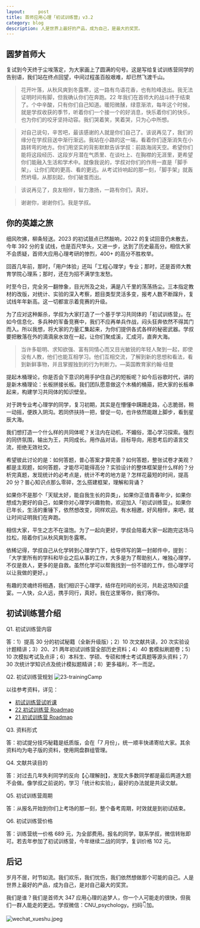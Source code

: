 ```yaml
---
layout:     post
title: 首师应用心理「初试训练营」v3.2
category: blog
description: 人是世界上最好的产品，成为自己，是最大的奖赏。
---
```


## 圆梦首师大

复试到今天终于尘埃落定，为大家画上了圆满的句号。这是写给复试训练营同学的告别语，我们站在终点回望，中间过程虽百般艰难，却已然飞渡千山。

> 花开叶落，从秋风爽到冬露寒，这一路有鸟语花香，也有险峰迭出。我无法证明时间有脚，但我确认你们在奔跑。22 年我们在首师大的战斗终于结束了。个中辛酸，只有你们自己知道。暖阳微醺，绿意渐浓，每年这个时候，就是学叔收获的季节，听着你们一个接一个的好消息，快乐着你们的快乐，也为你们的咬牙坚持动容。我们哭着笑，笑着哭，只为心中所想。

> 对自己说句，辛苦吧，最该感谢的人就是你们自己了。该说再见了，我们的缘分在学叔目送中渐行渐远。我站在小路的这一端，看着你们逐渐消失在小路转弯的地方。你们用坚实的背影默默告诉学叔：前路海阔天空。希望你们能将这段经历、这段岁月潜在气质里、在谈吐上、在胸襟的无涯里，更希望你们能融入生活和学术中。就像我说的，学叔对你们的作用一直是「脚手架」，让你们爬的更高、看的更远。从考试铃响起的那一刻，「脚手架」就轰然坍塌，从那刻起，你们破茧而出。

> 该说再见了，良友相伴，智力激扬，一路有你们，真好。

> 谢谢你，谢谢你们。我是学叔。

## 你的英雄之旅

细风吹拂，柳条轻送。2023 的初试鼓点已然敲响，2022 的复试回音仍未散去，今年 392 分的复试线，也是百尺竿头，又进一步，达到了历史最高分。相信大家不会质疑，首师大应用心理考研的惨烈，400+ 的高分不胜枚举。

回首几年前，那时，「用户体验」还叫「工程心理学」专业；那时，还是首师大教育学院心理系；那时，还在为招不满学生发愁。

时至今日，完全另一翻惨象，目光所及之处，满是八千里的荡荡扬尘。三本指定教材的改版，对统计、实验的深入考察，题目类型灵活多变，报考人数不断蹿升，复试线年年新高。这一切都宣示着竞赛的升级。

为了应对这种厮杀，学叔为大家打造了一个基于学习共同体的「初试训练营」。在如今信息化、多兵种的军备竞赛中，我们不应再单兵作战，闷头狂奔依然不得其门而入。所以我想，将大家的力量汇集起来，为你们提供各式各样的秘密武器。学叔要把散落在外的滴滴泉水敛在一起，让你们聚成溪，汇成河，直奔大海。

> 当许多聪明、求知欲强、富有同情心而又目光敏锐的年轻人聚到一起，即使没有人教，他们也能互相学习。他们互相交流，了解到新的思想和看法，看到新鲜事物，并且掌握独到的行为判断力。—英国教育家约翰·纽曼

提起木桶理论，你是否会下意识的用手护住自己的短板呢？如今后谷歌时代，讲的是新木桶理论：长板拼接长板。我们团队愿意做这个木桶的桶箍，把大家的长板串起来，构建学习共同体的知识壁垒。

对于跨专业考心理学的同学，复习初期，其实是在懵懂中蹒跚走路，心志脆弱，稍一动摇，便跌入阴沟。若同侪扶持一把，督促一句，也许依然能跟上脚步，看到星辰大海。

我们想打造一个什么样的共同体呢？关注内在动机，不媚俗，潜心学习探索。强烈的同侪氛围，输出为王，共同成长。用作品对话，目标导向，用思考后的语言交流，拒绝无效社交。

希望彼此讨论的是：如何答题，普心答案才算完善？如何答题，整张试卷才美观？都是主观题，如何答题，才能尽可能得高分？实验设计的整体框架是什么样的？分析完真题，发现统计的必考点是，统计不考的地方是？怎样花最短的时间，提高 20 分？普心知识点那么零碎，怎么搭建框架，理解和背诵？

如果你不是那个「天赋太好，能自我生长的异类」，如果你正值青春年少，如果你想成为更好的自己，如果你对心理学兴趣勃勃，欢迎加入「初试训练营」。如果你已年长，生活的重锤下，依然想改变，同样欢迎。有水相邀，好风相伴，来吧，就让时间证明我们在奔跑。

相信大家，平生之志不在温饱。为了一起向更好，学叔会陪着大家一起跑完这场马拉松，陪着你们从秋风爽到冬露寒。

依稀记得，学叔自己从化学转到心理学门下，给导师写的第一封邮件中，提到：「大学里所有的学科和毕业之后从事的工作，大多是为了帮助别人，唯独心理学，不仅是救人，更多的是自救。虽然化学可以帮我找到一份不错的工作，但心理学可以让我做的更好。」

有趣的灵魂终将相遇，我们相识于心理学，结伴在时间的长河，共赴这场知识盛宴。一人快，众人远，携手同行，真好。我在这里等你，我们等你。

## 初试训练营介绍

Q1. 初试训练营内容

答：1）提高 30 分的初试秘籍（全新升级版）；2）10 次文献共读，20 次实验设计题精讲；3）20、21 两年初试训练营全部历史资料；4）40 套模拟刷题卷；5）10 次模拟考试及点评；6）本科生、学硕、专硕和博士考试真题等源头资料；7）30 次统计学知识点及统计模拟题精讲；8）更多福利，不一而足。

Q2. 初试训练营规划
![23-trainingCamp](https://image.cnu347.com/23-trainingCamp.png)

以往参考资料，详见：
- [初试训练营试听课](https://cnu347.com/videoSet)
- [22 初试训练营 Roadmap](https://cnu347.com/22-TheCampSchedule)
- [21 初试训练营 Roadmap](https://cnu347.com/21-TheCampSchedule)

Q3. 资料形式

答：初试提分技巧秘籍是纸质版，会在「7 月份」，统一顺丰快递寄给大家。其余资料均为电子版的资料，使用网盘群组管理。

Q4. 文献共读目的

答：对过去几年失利同学的反向【心理解剖】，发现大多数同学都是最后两道大题不会做。像学叔之前说的，学习「统计和实验」，最好的办法就是共读文献。

Q5. 初试训练营周期

答：从报名开始到你们上考场的那一刻，整个备考周期，时效就是到初试结束。

Q6. 初试训练营价格

答：训练营统一价格 689 元，为全部费用。报名的同学，联系学叔，微信转账即可。若去年参加了初试训练营，今年继续二战的同学，复训价格 102 元。

## 后记

岁月不居，时节如流。我们欢乐，我们忧伤，我们依然想做那个可能的自己。人是世界上最好的产品，成为自己，是对自己最大的奖赏。

我们是谁？我们是首师大 347 应用心理的追梦人，你一个人可能走的很快，但我们一群人能走的更远。学叔微信：CNU_psychology。扫码👇加。

![wechat_xueshu.jpeg](https://cnu347-1257355643.cos.ap-beijing.myqcloud.com/CNU347/WechatIMG125.jpeg)